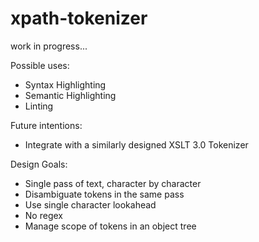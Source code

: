 # xpath-tokenizer

work in progress...

Possible uses:
- Syntax Highlighting
- Semantic Highlighting
- Linting

Future intentions:
- Integrate with a similarly designed XSLT 3.0 Tokenizer

Design Goals:
- Single pass of text, character by character
- Disambiguate tokens in the same pass
- Use single character lookahead
- No regex
- Manage scope of tokens in an object tree
